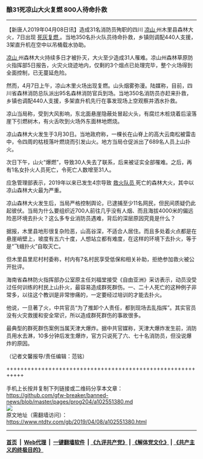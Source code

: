 ### 酿31死凉山大火复燃 800人待命扑救
------------------------

<div class="post_content" itemprop="articleBody">
 <p>
  【新唐人2019年04月08日讯】造成31名消防员殉职的四川
  <a href="https://www.ntdtv.com/gb/凉山.htm">
   凉山
  </a>
  州木里县森林大火，7日出现
  <a href="https://www.ntdtv.com/gb/死灰复燃.htm">
   死灰复燃
  </a>
  。当地350名扑火队员待命扑救，乡镇则调配440人支援，3架直升机在空中以吊桶载水协助。
 </p>
 <p>
  <a href="https://www.ntdtv.com/gb/凉山.htm">
   凉山
  </a>
  州森林大火持续多日才被扑灭，大火至少造成31人罹难。凉山州森林草原防火指挥部5日报告，火灾火烧迹地内，仅剩的3个烟点已处理完毕，整个火场得到全面控制，已无蔓延危险。
 </p>
 <p>
  然而，4月7日上午，凉山木里火场出现复燃。山头烟雾弥漫。陆媒称，目前，四川省森林消防总队派出95名森林消防官兵到场。当地350名消防员亦赶来扑救，乡镇也调配440人支援，多架直升机先行在事发现场上空观察并洒水扑救。
 </p>
 <p>
  凉山当局称，受到大风影响，东北面悬崖隐蔽处冒起火头，有腐烂木桩烧着后滚落崖下引燃树木，有火舌吹到火场外东面林地燃烧。
 </p>
 <p>
  凉山森林大火发生于3月30日。当地政府称，一棵长在山脊上的高大云南松被雷击中，令四周的枯枝落叶燃烧而引发山火。地方当局仓促派出了689名人员上山扑火。
 </p>
 <p>
  次日下午，山火“爆燃”，导致30人失去了联系，后来被证实全部罹难。之后，再有1名女扑火人员死亡，令死亡人数增至31人。
 </p>
 <p>
  应急管理部表示，2019年以来已发生4宗导致
  <a href="https://www.ntdtv.com/gb/救火队员.htm">
   救火队员
  </a>
  死亡的森林大火，其中以凉山森林大火最为严重。
 </p>
 <p>
  凉山森林大火发生后，当局严格控制舆论，已逮捕至少11名网民，但民间质疑仍此起彼伏。当局为什么要组织近700人前往几乎没有人烟、而且海拔4000米的偏远险恶环境去扑火？这么多专业消防员遇难，背后的深层原因究竟是什么？
 </p>
 <p>
  据报，木里县地形很复杂险恶，山高谷深，不适合人居住。而且多处着火点都是在悬崖峭壁上，坡度有五六十度，人想站立都有难度，在这样的环境下去扑火，等于是“飞蛾扑火”自取灭亡。
 </p>
 <p>
  但木里县里尼村村委称，村内有7名村民享受低保和相关补助，拒绝参加救火被公开批评。
 </p>
 <p>
  海南省森林防火指挥部办公室原主任刘福堂接受《自由亚洲》采访表示，动员没受过任何训练的村民上山扑火，最容易造成群死群伤。一、二十人死亡的这种例子非常多，以往这个教训是非常惨痛的，一定要经过培训的才能去扑火。
 </p>
 <p>
  他说，一旦著了火，中共官员“为了推卸个人责任，都到现场去乱指挥”。其实官员没有火灾救援和安全常识，所以造成群死群伤的事故很多。
 </p>
 <p>
  最典型的群死群伤案例当属天津大爆炸。据中共官媒称，天津大爆炸发生前，消防员用水去淋，10多分钟后发生爆炸，官方只说死了六、七十名消防员，但没说爆炸的原因。
 </p>
 <p>
  （记者文馨报导/责任编辑：范铭）
 </p>
 <div class="single_ad">
 </div>
</div>

+++++++++++++++++++++++++++++++++++++++++++++++++++++++++++<br/><br/>
手机上长按并复制下列链接或二维码分享本文章：<br/>
https://github.com/gfw-breaker/banned-news/blob/master/pages/prog204/a102551380.md <br/>
<a href='https://github.com/gfw-breaker/banned-news/blob/master/pages/prog204/a102551380.md'><img src='https://github.com/gfw-breaker/banned-news/blob/master/pages/prog204/a102551380.md.png'/></a> <br/>
原文地址（需翻墙访问）：https://www.ntdtv.com/gb/2019/04/08/a102551380.html


------------------------
#### [首页](https://github.com/gfw-breaker/banned-news/blob/master/README.md) &nbsp;|&nbsp; [Web代理](https://github.com/labour-camp/helloworld) &nbsp;|&nbsp; [一键翻墙软件](https://github.com/gfw-breaker/nogfw/blob/master/README.md) &nbsp;| [《九评共产党》](https://github.com/gfw-breaker/9ping.md/blob/master/README.md#九评之一评共产党是什么) | [《解体党文化》](https://github.com/gfw-breaker/jtdwh.md/blob/master/README.md) | [《共产主义的终极目的》](https://github.com/gfw-breaker/gczydzjmd.md/blob/master/README.md)

